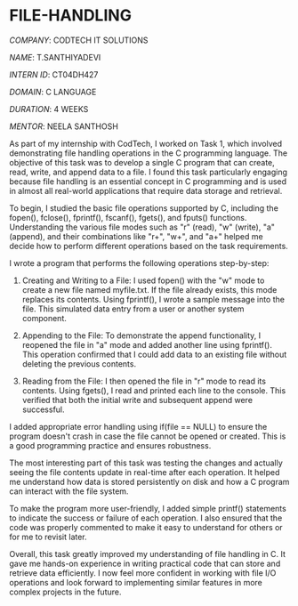 # FILE-HANDLING                             

*COMPANY*: CODTECH IT SOLUTIONS

*NAME*: T.SANTHIYADEVI

*INTERN ID*: CT04DH427

*DOMAIN*: C LANGUAGE

*DURATION*: 4 WEEKS

*MENTOR*: NEELA SANTHOSH

As part of my internship with CodTech, I worked on Task 1, which involved demonstrating file handling operations in the C programming language. The objective of this task was to develop a single C program that can create, read, write, and append data to a file. I found this task particularly engaging because file handling is an essential concept in C programming and is used in almost all real-world applications that require data storage and retrieval.

To begin, I studied the basic file operations supported by C, including the fopen(), fclose(), fprintf(), fscanf(), fgets(), and fputs() functions. Understanding the various file modes such as "r" (read), "w" (write), "a" (append), and their combinations like "r+", "w+", and "a+" helped me decide how to perform different operations based on the task requirements.

I wrote a program that performs the following operations step-by-step:

1. Creating and Writing to a File:
I used fopen() with the "w" mode to create a new file named myfile.txt. If the file already exists, this mode replaces its contents. Using fprintf(), I wrote a sample message into the file. This simulated data entry from a user or another system component.


2. Appending to the File:
To demonstrate the append functionality, I reopened the file in "a" mode and added another line using fprintf(). This operation confirmed that I could add data to an existing file without deleting the previous contents.


3. Reading from the File:
I then opened the file in "r" mode to read its contents. Using fgets(), I read and printed each line to the console. This verified that both the initial write and subsequent append were successful.



I added appropriate error handling using if(file == NULL) to ensure the program doesn't crash in case the file cannot be opened or created. This is a good programming practice and ensures robustness.

The most interesting part of this task was testing the changes and actually seeing the file contents update in real-time after each operation. It helped me understand how data is stored persistently on disk and how a C program can interact with the file system.

To make the program more user-friendly, I added simple printf() statements to indicate the success or failure of each operation. I also ensured that the code was properly commented to make it easy to understand for others or for me to revisit later.

Overall, this task greatly improved my understanding of file handling in C. It gave me hands-on experience in writing practical code that can store and retrieve data efficiently. I now feel more confident in working with file I/O operations and look forward to implementing similar features in more complex projects in the future.
